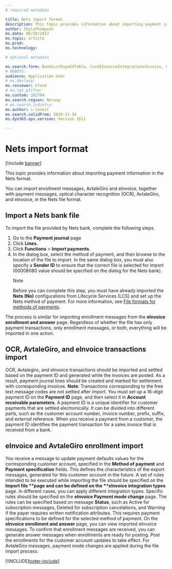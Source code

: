 ```yaml
---
# required metadata

title: Nets import format
description: This topic provides information about importing payment information in the Nets format.
author: ShylaThompson
ms.date: 06/20/2017
ms.topic: article
ms.prod: 
ms.technology: 

# optional metadata

ms.search.form: BankCustPaymIdTable, CustEInvoiceIntegrationeInvoice, CustEInvoiceIntegrationTypePaymMode, CustEinvoiceIntegrationTypeTable, CustPaymMode, LedgerJournalTransCustPaym
# ROBOTS: 
audience: Application User
# ms.devlang: 
ms.reviewer: kfend
# ms.tgt_pltfrm: 
ms.custom: 262704
ms.search.region: Norway
# ms.search.industry: 
ms.author: v-lenest
ms.search.validFrom: 2016-11-30
ms.dyn365.ops.version: Version 1611

---
```


# Nets import format

[!include [banner](../includes/banner.md)]

This topic provides information about importing payment information in the Nets format.

You can import enrollment messages, AvtaleGiro and eInvoice, together with payment messages, optical character recognition (OCR), AvtaleGiro, and eInvoice, in the Nets file format.

## Import a Nets bank file
To import the file provided by Nets bank, complete the following steps.

1. Go to the **Payment journal** page
2. Click **Lines.**
3. Click **Functions** &gt; **Import payments**.
4. In the dialog box, select the method of payment, and then browse to the location of the file to import. In the same dialog box, you must also specify a **Sender ID** to ensure that the correct file is selected for import (00008080 value should be specified on the dialog for the Nets bank). 
   > [!NOTE]
   > Before you can complete this step, you must have already imported the **Nets (No)** configurations from Lifecycle Services (LCS) and set up the Nets method of payment. For more information, see [File formats for methods of payments](emea-select-file-formats-for-the-method-of-payments.md).

The process is similar for importing enrollment messages from the **eInvoice enrollment and answer** page. Regardless of whether the file has only payment transactions, only enrollment messages, or both, everything will be imported in one action.

## OCR, AvtaleGiro, and eInvoice transactions import
OCR, Avtalegiro, and eInvoice transactions should be imported and settled based on the payment ID and generated while the invoices are posted. As a result, payment journal lines should be created and marked for settlement with corresponding invoices. **Note**: Transactions corresponding to the free text message codes are not settled after import. You must set up a 16-digit payment ID on the **Payment ID** page, and then select it in **Account receivable parameters**. A payment ID is a unique identifier for customer payments that are settled electronically. It can be divided into different parts, such as the customer account number, invoice number, prefix, suffix, and external reference. When you receive a payment from a customer, the payment ID identifies the payment transaction for a sales invoice that is received from a bank.

## eInvoice and AvtaleGiro enrollment import
You receive a message to update payment defaults values for the corresponding customer account, specified in the <strong>Method of payment</strong> and <strong>Payment specification</strong> fields. This defines the characteristics of the export messages, generated for this customer account in the future. A set of rules intended to be executed while importing the file should be specified on the <strong>Import file **page and can be defined on the **eInvoice integration types</strong> page. In different cases, you can apply different integration types. Specific rules should be specified on the <strong>eInvoice Payment mode change</strong> page. The rules can be specified based on message <strong>Status</strong>, such as Active for subscription messages, Deleted for subscription cancelations, and Warning if the payer requires written notification attributes. This requires payment specifications to be defined for the selected method of payment. On the <strong>eInvoice enrollment and answer</strong> page, you can view imported eInvoice messages. To confirm that enrollment messages are received, you can generate answer messages when enrollments are ready for posting. Post the enrollments for the customer account updates to take effect. For AvtaleGiro messages, payment mode changes are applied during the file import process.





[!INCLUDE[footer-include](../../includes/footer-banner.md)]